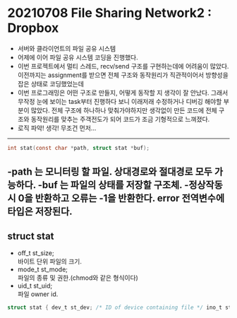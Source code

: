 # 20210708 File Sharing Network2 : Dropbox
- 서버와 클라이언트의 파일 공유 시스템
- 어제에 이어 파일 공유 시스템 코딩을 진행했다. 
- 이번 프로젝트에서 멀티 스레드, recv/send 구조를 구현하는데에 어려움이 많았다. 이전까지는 assignment를 받으면 전체 구조와 동작원리가 직관적이어서 방향성을 잡은 상태로 코딩했었는데 
- 이번 프로그래밍은 어떤 구조로 만들지, 어떻게 동작할 지 생각이 잘 안났다. 그래서 무작정 눈에 보이는 task부터 진행하다 보니 이래저래 수정하거나 디버깅 해야할 부분이 많았다.
 전체 구조에 하나하나 맞춰가야하지만 생각없이 만든 코드에 전체 구조와 동작원리를 맞추는 주객전도가 되어 코드가 조금 기형적으로 느껴졌다. 
- 로직 파악! 생각! 무조건 먼저...
---
~~~c
int stat(const char *path, struct stat *buf);

~~~


-path 는 모니터링 할 파일. 상대경로와 절대경로 모두 가능하다.
-buf 는 파일의 상태를 저장할 구조체.
-정상작동시 0을 반환하고 오류는 -1을 반환한다. error 전역변수에 타입은 저장된다.  
---
## struct stat
- off_t     st_size;   
바이트 단위 파일의 크기.  
- mode_t    st_mode;  
파일의 종류 및 권한.(chmod와 같은 형식이다)  
- uid_t     st_uid;    
파일 owner id.  

~~~c
struct stat { dev_t st_dev; /* ID of device containing file */ ino_t st_ino; /* inode number */ mode_t st_mode; /* 파일의 종류 및 접근권한 */ nlink_t st_nlink; /* hardlink 된 횟수 */ uid_t st_uid; /* 파일의 owner */ gid_t st_gid; /* group ID of owner */ dev_t st_rdev; /* device ID (if special file) */ off_t st_size; /* 파일의 크기(bytes) */ blksize_t st_blksize; /* blocksize for file system I/O */ blkcnt_t st_blocks; /* number of 512B blocks allocated */ time_t st_atime; /* time of last access */ time_t st_mtime; /* time of last modification */ time_t st_ctime; /* time of last status change */ };

~~~
